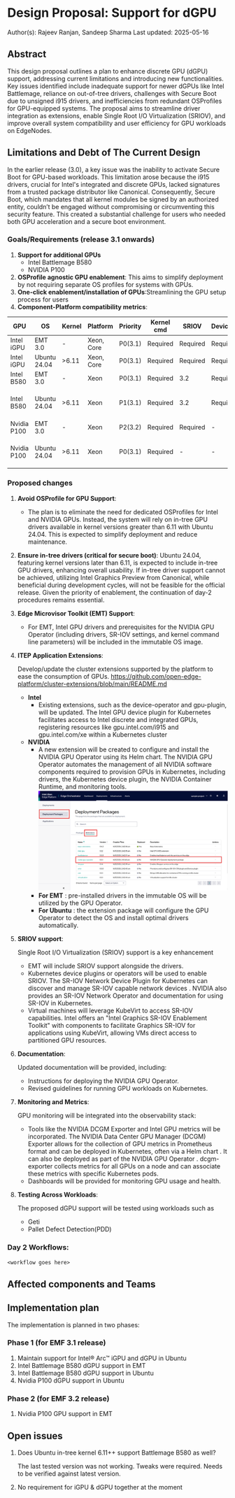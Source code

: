 # Design Proposal: Support for dGPU

Author(s): Rajeev Ranjan, Sandeep Sharma
Last updated: 2025-05-16

## Abstract

This design proposal outlines a plan to enhance discrete GPU (dGPU) support, addressing current limitations and introducing new functionalities. Key issues identified include inadequate support for newer dGPUs like Intel Battlemage, reliance on out-of-tree drivers, challenges with Secure Boot due to unsigned i915 drivers, and inefficiencies from redundant OSProfiles for GPU-equipped systems. The proposal aims to streamline driver integration as extensions, enable Single Root I/O Virtualization (SRIOV), and improve overall system compatibility and user efficiency for GPU workloads on EdgeNodes.

## Limitations and Debt of The Current Design
In the earlier release (3.0), a key issue was the inability to activate Secure Boot for GPU-based workloads. This limitation arose because the i915 drivers, crucial for Intel's integrated and discrete GPUs, lacked signatures from a trusted package distributor like Canonical. Consequently, Secure Boot, which mandates that all kernel modules be signed by an authorized entity, couldn’t be engaged without compromising or circumventing this security feature. This created a substantial challenge for users who needed both GPU acceleration and a secure boot environment.

### Goals/Requirements (release 3.1 onwards)


1. **Support for additional GPUs**
   * Intel Battlemage B580
   * NVIDIA P100
2. **OSProfile agnostic GPU enablement**: This aims to simplify deployment by not requiring separate OS profiles for systems with GPUs.
3. **One-click enablement/installation of GPUs**:Streamlining the GPU setup process for users
4. **Component-Platform compatibility metrics**:

| GPU | OS | Kernel | Platform | Priority | Kernel cmd | SRIOV | DevicePlugin | Operator | Notes |
|----|----|----|----|----|----|----|----|----|----|
| Intel iGPU | EMT 3.0 | - | Xeon, Core | P0(3.1) | Required | Required | Required | - |    |
| Intel iGPU | Ubuntu 24.04 | >6.11 | Xeon, Core | P0(3.1) | Required | Required | Required | - |    |
| Intel B580 | EMT 3.0 | - | Xeon | P0(3.1) | Required | 3.2 | Required | - |    |
| Intel B580 | Ubuntu 24.04 | >6.11 | Xeon | P1(3.1) | Required | 3.2 | Required | - | In-tree driver verification WIP |
| Nvidia P100 | EMT 3.0 | - | Xeon | P2(3.2) | Required | Required | - | Required |    |
| Nvidia P100 | Ubuntu 24.04 | >6.11 | Xeon | P0(3.1) | Required | - | - | Required | Needs a specific kernel 6.11.x |


### Proposed changes


1. **Avoid OSProfile for GPU Support**:
   * The plan is to eliminate the need for dedicated OSProfiles for Intel and NVIDIA GPUs. Instead, the system will rely on in-tree GPU drivers available in kernel versions greater than 6.11 with Ubuntu 24.04. This is expected to simplify deployment and reduce maintenance.
2. **Ensure in-tree drivers (critical for secure boot)**:
   Ubuntu 24.04, featuring kernel versions later than 6.11, is expected to include in-tree GPU drivers, enhancing overall usability. If in-tree driver support cannot be achieved, utilizing Intel Graphics Preview from Canonical, while beneficial during development cycles, will not be feasible for the official release. Given the priority of enablement, the continuation of day-2 procedures remains essential.
3. **Edge Microvisor Toolkit (EMT) Support**:
   * For EMT, Intel GPU drivers and prerequisites for the NVIDIA GPU Operator (including drivers, SR-IOV settings, and kernel command line parameters) will be included in the immutable OS image.
4. **ITEP Application Extensions**:

   Develop/update the cluster extensions supported by the platform to ease the consumption of GPUs.
   https://github.com/open-edge-platform/cluster-extensions/blob/main/README.md
   * **Intel**
     * Existing extensions, such as the device-operator and gpu-plugin, will be updated. The Intel GPU device plugin for Kubernetes facilitates access to Intel discrete and integrated GPUs, registering resources like gpu.intel.com/i915 and gpu.intel.com/xe within a Kubernetes cluster
   * **NVIDIA**
     * A new extension will be created to configure and install the NVIDIA GPU Operator using its Helm chart. The NVIDIA GPU Operator automates the management of all NVIDIA software components required to provision GPUs in Kubernetes, including drivers, the Kubernetes device plugin, the NVIDIA Container Runtime, and monitoring tools.
        ![gpu-operator-extension](images/nvidia-gpu-operator-extension-package.png)
     * **For EMT** : pre-installed drivers in the immutable OS will be utilized by the GPU Operator.
     * **For Ubuntu** : the extension package will configure the GPU Operator to detect the OS and install optimal drivers automatically.
5. **SRIOV support**:

   Single Root I/O Virtualization (SRIOV) support is a key enhancement
   * EMT will include SRIOV support alongside the drivers.
   * Kubernetes device plugins or operators will be used to enable SRIOV. The SR-IOV Network Device Plugin for Kubernetes can discover and manage SR-IOV capable network devices . NVIDIA also provides an SR-IOV Network Operator  and documentation for using SR-IOV in Kubernetes.
   * Virtual machines will leverage KubeVirt to access SR-IOV capabilities. Intel offers an "Intel Graphics SR-IOV Enablement Toolkit" with components to facilitate Graphics SR-IOV for applications using KubeVirt, allowing VMs direct access to partitioned GPU resources.
6. **Documentation**:

   Updated documentation will be provided, including:
   * Instructions for deploying the NVIDIA GPU Operator.
   * Revised guidelines for running GPU workloads on Kubernetes.
7. **Monitoring and Metrics**:

   GPU monitoring will be integrated into the observability stack:
   * Tools like the NVIDIA DCGM Exporter and Intel GPU metrics will be incorporated. The NVIDIA Data Center GPU Manager (DCGM) Exporter allows for the collection of GPU metrics in Prometheus format and can be deployed in Kubernetes, often via a Helm chart . It can also be deployed as part of the NVIDIA GPU Operator . dcgm-exporter collects metrics for all GPUs on a node and can associate these metrics with specific Kubernetes pods.
   * Dashboards will be provided for monitoring GPU usage and health.
8. **Testing Across Workloads**:

   The proposed dGPU support will be tested using workloads such as
   * Geti
   * Pallet Defect Detection(PDD)

### Day 2 Workflows:

```
<workflow goes here>
```

## Affected components and Teams

## Implementation plan

The implementation is planned in two phases:

### Phase 1 (for EMF 3.1 release)


1. Maintain support for Intel® Arc™ iGPU and dGPU in Ubuntu
2. Intel Battlemage B580 dGPU support in EMT
3. Intel Battlemage B580 dGPU support in Ubuntu
4. Nvidia P100 dGPU support in Ubuntu

### Phase 2 (for EMF 3.2 release)


1. Nvidia P100 GPU support in EMT

## Open issues


1. Does Ubuntu in-tree kernel 6.11++ support Battlemage B580 as well?

   The last tested version was not working. Tweaks were required. Needs to be verified against latest version.
2. No requirement for iGPU & dGPU together at the moment


